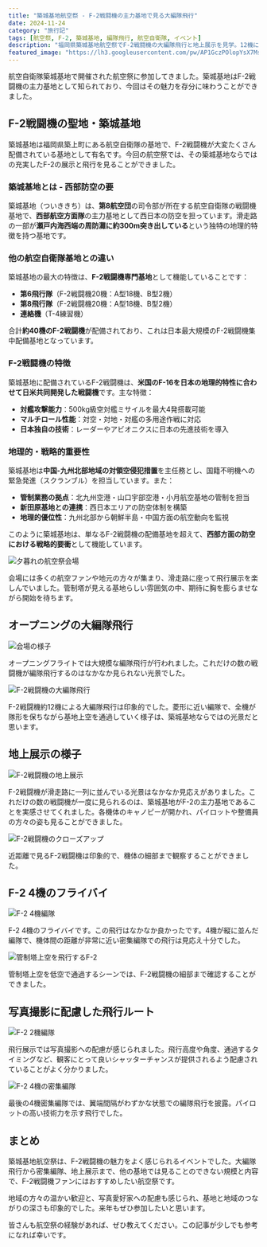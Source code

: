 ```yaml
---
title: "築城基地航空祭 - F-2戦闘機の主力基地で見る大編隊飛行"
date: 2024-11-24
category: "旅行記"
tags: [航空祭, F-2, 築城基地, 編隊飛行, 航空自衛隊, イベント]
description: "福岡県築城基地航空祭でF-2戦闘機の大編隊飛行と地上展示を見学。12機による編隊飛行や地上に並んだF-2戦闘機の様子をレポートします。"
featured_image: "https://lh3.googleusercontent.com/pw/AP1GczPOlopYsX7MsPiOXw8nvq96XLT415gyFtErPhUNZ2N-AGkoAJ1s2zA3qgUezSvFKTLBripmMh4-e2_StP5ujEPxpif7Y7FW8j7CTMx33xYMi6pjjZoLuK81Kq5VM_SLv3ugOuSflzqbisRoDuO6p-EKXQ=s800-no-gm?authuser=0"
---
```


<!-- 元のGoogle Photosリンク: https://photos.app.goo.gl/6WBcxyYhbk64D8gVA -->

航空自衛隊築城基地で開催された航空祭に参加してきました。築城基地はF-2戦闘機の主力基地として知られており、今回はその魅力を存分に味わうことができました。

## F-2戦闘機の聖地・築城基地

築城基地は福岡県築上町にある航空自衛隊の基地で、F-2戦闘機が大変たくさん配備されている基地として有名です。今回の航空祭では、その築城基地ならではの充実したF-2の展示と飛行を見ることができました。

### 築城基地とは - 西部防空の要

築城基地（ついききち）は、**第8航空団**の司令部が所在する航空自衛隊の戦闘機基地で、**西部航空方面隊**の主力基地として西日本の防空を担っています。滑走路の一部が**瀬戸内海西端の周防灘に約300m突き出している**という独特の地理的特徴を持つ基地です。

### 他の航空自衛隊基地との違い

築城基地の最大の特徴は、**F-2戦闘機専門基地**として機能していることです：

- **第6飛行隊**（F-2戦闘機20機：A型18機、B型2機）
- **第8飛行隊**（F-2戦闘機20機：A型18機、B型2機） 
- **連絡機**（T-4練習機）

合計**約40機のF-2戦闘機**が配備されており、これは日本最大規模のF-2戦闘機集中配備基地となっています。

### F-2戦闘機の特徴

築城基地に配備されているF-2戦闘機は、**米国のF-16を日本の地理的特性に合わせて日米共同開発した戦闘機**です。主な特徴：

- **対艦攻撃能力**：500kg級空対艦ミサイルを最大4発搭載可能
- **マルチロール性能**：対空・対地・対艦の多用途作戦に対応
- **日本独自の技術**：レーダーやアビオニクスに日本の先進技術を導入

### 地理的・戦略的重要性

築城基地は**中国-九州北部地域の対領空侵犯措置**を主任務とし、国籍不明機への緊急発進（スクランブル）を担当しています。また：

- **管制業務の拠点**：北九州空港・山口宇部空港・小月航空基地の管制を担当
- **新田原基地との連携**：西日本エリアの防空体制を構築  
- **地理的優位性**：九州北部から朝鮮半島・中国方面の航空動向を監視

このように築城基地は、単なるF-2戦闘機の配備基地を超えて、**西部方面の防空における戦略的要衝**として機能しています。

![夕暮れの航空祭会場](https://lh3.googleusercontent.com/pw/AP1GczPo91Oxu7MxXkquKzjgRCfrS9T1IZ2-KSh5ej_rQZiwTEU0dEjMm1gDWHSXNt2WBN8uhjWsnOcBllgKIe6MxDhYDSw053v1SY1ZO5DuQ1KX2Xc710C4=s800-no-gm?authuser=0)

会場には多くの航空ファンや地元の方々が集まり、滑走路に座って飛行展示を楽しんでいました。管制塔が見える基地らしい雰囲気の中、期待に胸を膨らませながら開始を待ちます。

## オープニングの大編隊飛行

![会場の様子](https://lh3.googleusercontent.com/pw/AP1GczMUQv2teFoas1TWjeKS6YbS8aYiNrNeKMhCWC4rgkzQdZPCregIZ6votZHrSfxi7P1wEobopgQsL_qSdwe1ak7_2SyDwj_SeAHO4TJ3bEr4DZyYvIpQ=s800-no-gm?authuser=0)

オープニングフライトでは大規模な編隊飛行が行われました。これだけの数の戦闘機が編隊飛行するのはなかなか見られない光景でした。

![F-2戦闘機の大編隊飛行](https://lh3.googleusercontent.com/pw/AP1GczPOlopYsX7MsPiOXw8nvq96XLT415gyFtErPhUNZ2N-AGkoAJ1s2zA3qgUezSvFKTLBripmMh4-e2_StP5ujEPxpif7Y7FW8j7CTMx33xYMi6pjjZoLuK81Kq5VM_SLv3ugOuSflzqbisRoDuO6p-EKXQ=s800-no-gm?authuser=0)

F-2戦闘機約12機による大編隊飛行は印象的でした。菱形に近い編隊で、全機が隊形を保ちながら基地上空を通過していく様子は、築城基地ならではの光景だと思います。

## 地上展示の様子

![F-2戦闘機の地上展示](https://lh3.googleusercontent.com/pw/AP1GczNdfb1Lu96ivWSFHtfx5IPDa8PtIaBb9iqbwP_w5tAF96OsvODNqW6hcZgsWUmlGWhYKSuH226AAmWT-ZH34u6GurvM1GxFJSWCkYUkXz0lxwH3MiOko05Q3g6jMRl-WDcK1Nd540yEYSAKZ0P14UrvCQ=s800-no-gm?authuser=0)

F-2戦闘機が滑走路に一列に並んでいる光景はなかなか見応えがありました。これだけの数の戦闘機が一度に見られるのは、築城基地がF-2の主力基地であることを実感させてくれました。各機体のキャノピーが開かれ、パイロットや整備員の方々の姿も見ることができました。

![F-2戦闘機のクローズアップ](https://lh3.googleusercontent.com/pw/AP1GczOZBLyxrOiG47Ks3827UISptfnmllIo_O1QgBf2PaNAajSzBTN7jXXcopwcn0jQ2Ycj-jJGy1TmrI0CNdioIy3CSmoabyLxjdSM6vq5OpP9r8heuWdI1WP8Zm-i3i6YZOFu2laz-F-rJdksHPVOqjR-uA=s800-no-gm?authuser=0)

近距離で見るF-2戦闘機は印象的で、機体の細部まで観察することができました。

## F-2 4機のフライバイ

![F-2 4機編隊](https://lh3.googleusercontent.com/pw/AP1GczPOdZg-JFrBXhKSpZS1vjGAvJyBcJSi6s62qGgom0Jy_jyTZb6WWTde0PuxeTSgi6uPa9RjvWxDdcDyganBt0N56MdG9CY6qyxNucDtjEYBuf8u2l8FD3Do2eqmkVfXoclZHDExvHK1pYDgZo9zT3M9HA=s800-no-gm?authuser=0)

F-2 4機のフライバイです。この飛行はなかなか良かったです。4機が縦に並んだ編隊で、機体間の距離が非常に近い密集編隊での飛行は見応え十分でした。

![管制塔上空を飛行するF-2](https://lh3.googleusercontent.com/pw/AP1GczPxzCTPMpnv3jhR0YNoMJOy0fusU_P32pprYOB09FiSXQc7rGdCasWYHC_tHpjf-lfRFLQTxpPWk-e1nv1ycmbAgmR97x74Kxll8cF2i4E4a0wolkCe08mAd3F-JeQg4LmPkC0oHBlbHKZ_VbKAydTmqQ=s800-no-gm?authuser=0)

管制塔上空を低空で通過するシーンでは、F-2戦闘機の細部まで確認することができました。

## 写真撮影に配慮した飛行ルート

![F-2 2機編隊](https://lh3.googleusercontent.com/pw/AP1GczOPrhBoLjGAtMwEcnoimDNSAL4fBHeX-EGwGuPcgonA8gbKVG3Hko_Ec2ewgqOxgVnpL03QWMXLn91skGq_HwPZzCKmvv7ztK7lxcQpb4EKymltDpy2UWOe8-Uj5jIL2DEuG934lG751VmXA12znHzVZA=s800-no-gm?authuser=0)

飛行展示では写真撮影への配慮が感じられました。飛行高度や角度、通過するタイミングなど、観客にとって良いシャッターチャンスが提供されるよう配慮されていることがよく分かりました。

![F-2 4機の密集編隊](https://lh3.googleusercontent.com/pw/AP1GczN27CIKTGrWz-i6b7W88uo1eTKzSqZNE2CHaTAjsztl0nAndXsvHRZdYcwazFBGx4fLT7cMzfIebuwe8ZSoHKlQCa71M4XYWRDOHRObYMocZ6y0qOE2BrsjXSm34-_9SiF2qdVW2UwxPYlWoIkxWoU43g=s800-no-gm?authuser=0)

最後の4機密集編隊では、翼端間隔がわずかな状態での編隊飛行を披露。パイロットの高い技術力を示す飛行でした。

## まとめ

築城基地航空祭は、F-2戦闘機の魅力をよく感じられるイベントでした。大編隊飛行から密集編隊、地上展示まで、他の基地では見ることのできない規模と内容で、F-2戦闘機ファンにはおすすめしたい航空祭です。

地域の方々の温かい歓迎と、写真愛好家への配慮も感じられ、基地と地域のつながりの深さも印象的でした。来年もぜひ参加したいと思います。

皆さんも航空祭の経験があれば、ぜひ教えてください。この記事が少しでも参考になれば幸いです。